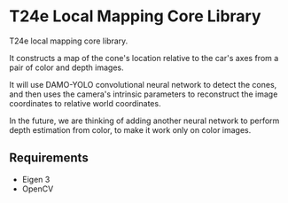 # T24e Local Mapping Core Library

T24e local mapping core library.

It constructs a map of the cone's location relative to the car's axes from a pair of color and depth images.

It will use DAMO-YOLO convolutional neural network to detect the cones, and then uses the camera's intrinsic parameters
to reconstruct the image coordinates to relative world coordinates.

In the future, we are thinking of adding another neural network to perform depth estimation
from color, to make it work only on color images.

## Requirements

- Eigen 3
- OpenCV